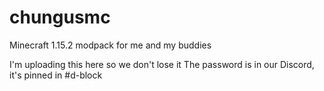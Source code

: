 # chungusmc
Minecraft 1.15.2 modpack for me and my buddies

I'm uploading this here so we don't lose it
The password is in our Discord, it's pinned in #d-block
